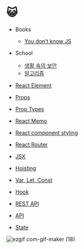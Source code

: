 # 😺

- Books
  - [You don’t know JS](./Books/Youdon’tknowJS/README.md)

- School
  - [생활 속의 보안](./School/생활속의보안/README.md)
  - [알고리즘](./School/알고리즘/README.md)
  
- [React Element](./ReactElement/README.md)
- [Props](./Props/README.md)
- [Prop Types](./Props/README.md/#2)
- [React Memo](./Props/README.md/#4)
- [React component styling](./ComponentStyling/README.md)
- [React Router](./ReactRouter/README.md)
- [JSX](./State/README.md/#1)
- [Hoisting](./JavaScript/README.md/#5)
- [Var, Let, Const](./JavaScript/README.md/#9)
- [Hook](https://github.com/hanseulhee/reactHooks/tree/master/src)
- [REST API](https://velog.io/@seulhyi/REST-RESTful-REST-API%EB%9E%80)
- [API](./API/README.md)
- [State](./State/README.md)

![ezgif com-gif-maker (18)](https://user-images.githubusercontent.com/63100352/148420766-074aa94d-7e73-40db-93cd-266ee586aa73.gif)

 